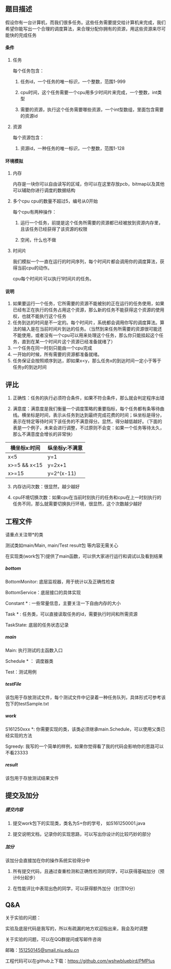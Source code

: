 ## 题目描述

假设你有一台计算机，而我们很多任务。这些任务需要提交给计算机来完成，我们希望你能写出一个合理的调度算法，来合理分配你拥有的资源，用这些资源来尽可能快的完成任务

#### 条件

1. 任务

   每个任务包含：

   1. 任务id，一个任务的唯一标识，一个整数，范围1-999

   2. cpu时间，这个任务需要一个cpu用多少时间片来完成，一个整数，int类型

   3. 需要的资源，执行这个任务需要哪些资源，一个int型数组，里面包含需要的资源id

2. 资源

   每个资源包含：

   1. 资源id，一种任务的唯一标识，一个整数，范围1-128

#### 环境模拟

1. 内存

   内存是一块你可以自由读写的区域，你可以在这里存放pcb，bitmap以及其他可以辅助你进行调度的数据结构

2. 多个cpu
   cpu的数量不超过5，编号从0开始

   每个cpu有两种操作：

   1. 运行一个任务，前提是这个任务所需要的资源都已经被放到资源内存里，且该任务已经获得了该资源的权限

   2. 空闲，什么也不做

3. 时间片

   我们模拟一个一直在运行的时间序列，每个时间片都会调用你的调度算法，获得当前cpu的动作。

   cpu每个时间片可以执行1时间片的任务。

#### 说明

1. 如果要运行一个任务，它所需要的资源不能被别的正在运行的任务使用，如果已经有正在执行的任务占用这个资源，那么新的任务不能获得这个资源的使用权，也就不能执行这个任务
2. 任务到达的时间是不一定的。每个时间片，系统都会调用你写的调度算法。算法的输入是在当前时间片到达的任务。（当然到来任务所需要的资源很可能还不能使用，或者没有一个cpu可以用来处理这个任务，那么你只能挂起这个任务，直到在某一个时间片这个资源已经准备就绪了）
3. 一个任务在同一时刻只能由一个cpu完成
4. 一开始的时候，所有需要的资源都准备就绪。
5. 任务保证会按照顺序到达，即如果x<y，那么任务x的到达时间一定小于等于任务y的到达时间

## 评比

1. 正确性：任务的执行必须符合条件，如果不符合条件，那么就会判定程序出错

2. 满意度：满意度是我们衡量一个调度策略的重要指标，每个任务都有条等待曲线。横坐标是时间，表示从任务到达到最终完成花费的时间；纵坐标是得分，表示在特定等待时间下该任务的不满意得分。显然，得分越低越好。（下面的表是一个例子，未来会进行调整，不过原则不会变：如果一个任务等待太久，那么不满意度会增长的非常快）

| 横坐标x:时间 | 纵坐标y:不满意 |
| --- | --- |
| x<5 | y=1 |
| x>=5 && x<15 | y=2x+1 |
| x>=15 | y=2^(x-11) |

3. 内存访问次数：很显然，越少越好

4. cpu环境切换次数：如果cpu在当前时刻执行的任务和cpu在上一时刻执行的任务不同，那么就需要切换执行环境，很显然，这个次数越少越好

## 工程文件

请重点关注带*的类

测试类如main/Main, main/Test    result包 等内容无需关心

在实现类(work包下)提供了main函数，可以供大家进行运行和调试以及看到结果

#####  bottom

BottomMonitor:  底层监视器，用于统计以及正确性检查

BottomService：底层接口的具体实现

Constant * : 一些常量信息，主要关注一下自由内存的大小

Task * : 任务类，可以直接读取任务的id，需要执行时间和所需资源

TaskState: 底层的任务状态记录

#####  main

Main: 执行测试的主函数入口

Schedule * ： 调度器类

Test：测试用例

#####  testFile

该包用于存放测试文件，每个测试文件中记录着一种任务队列，具体形式可参考该包下的testSample.txt

#####  work

S161250xxx *: 你需要实现的类，该类必须继承main.Schedule，可以使用父类已经实现的方法

Sgreedy:  我写的一个简单的样例，如果你觉得看了我的代码会影响你的思路可以不看23333

#####  result

该包用于存放测试结果文件



## 提交及加分

##### 提交内容

1. 提交work包下的实现类，类名为S+你的学号， 如S161250001.java

2. 提交说明文档，记录你的实现思路，可以写出你设计的比较巧妙的部分

##### 加分

该加分会直接加在你的操作系统实验得分中

1. 所有提交代码，且通过查重检测和正确性检测的同学，可以获得基础加分（预计6分起步）

2. 在性能评比中表现出色的同学，可以获得额外加分（封顶10分）

## Q&A

关于实验的问题：

实验及底层代码是我写的，所以有疏漏的地方欢迎指出来，我会及时调整

关于实验的问题，可以在QQ群提问或写邮件咨询

邮箱：151250145@smail.nju.edu.cn

工程代码可以在github上下载：https://github.com/wshwbluebird/PMPlus
